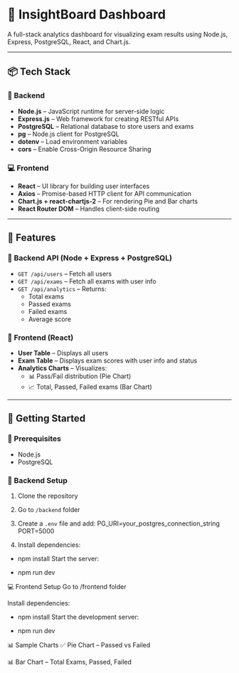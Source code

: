 # 🎯 InsightBoard Dashboard

A full-stack analytics dashboard for visualizing exam results using Node.js, Express, PostgreSQL, React, and Chart.js.

---

## 📦 Tech Stack

### 🔧 Backend
- **Node.js** – JavaScript runtime for server-side logic
- **Express.js** – Web framework for creating RESTful APIs
- **PostgreSQL** – Relational database to store users and exams
- **pg** – Node.js client for PostgreSQL
- **dotenv** – Load environment variables
- **cors** – Enable Cross-Origin Resource Sharing

### 💻 Frontend
- **React** – UI library for building user interfaces
- **Axios** – Promise-based HTTP client for API communication
- **Chart.js + react-chartjs-2** – For rendering Pie and Bar charts
- **React Router DOM** – Handles client-side routing

---

## 🧠 Features

### 🔹 Backend API (Node + Express + PostgreSQL)
- `GET /api/users` – Fetch all users
- `GET /api/exams` – Fetch all exams with user info
- `GET /api/analytics` – Returns:
  - Total exams
  - Passed exams
  - Failed exams
  - Average score

### 🔹 Frontend (React)
- **User Table** – Displays all users
- **Exam Table** – Displays exam scores with user info and status
- **Analytics Charts** – Visualizes:
  - 📊 Pass/Fail distribution (Pie Chart)
  - 📈 Total, Passed, Failed exams (Bar Chart)

---

## 🚀 Getting Started

### 📁 Prerequisites
- Node.js
- PostgreSQL

### 🔧 Backend Setup
1. Clone the repository
2. Go to `/backend` folder
3. Create a `.env` file and add:
PG_URI=your_postgres_connection_string
PORT=5000

4. Install dependencies:

- npm install
Start the server:

- npm run dev

💻 Frontend Setup
Go to /frontend folder

Install dependencies:

- npm install
Start the development server:

- npm run dev

📊 Sample Charts
✅ Pie Chart – Passed vs Failed

📊 Bar Chart – Total Exams, Passed, Failed
